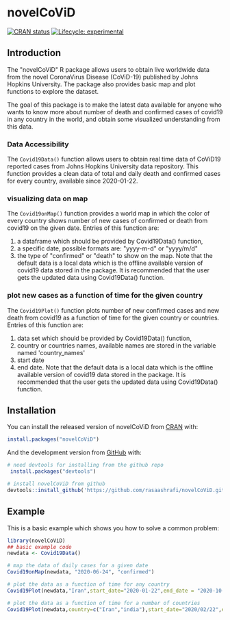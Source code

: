 
# novelCoViD

<!-- badges: start -->
[![CRAN status](https://www.r-pkg.org/badges/version/novelCoViD)](https://CRAN.R-project.org/package=novelCoViD)
[![Lifecycle: experimental](https://img.shields.io/badge/lifecycle-experimental-orange.svg)](https://www.tidyverse.org/lifecycle/#experimental)
<!-- badges: end -->

## Introduction 
The "novelCoViD" R package allows users to obtain live worldwide data from the
novel CoronaVirus Disease (CoViD-19) published by Johns Hopkins University. The package also provides basic map and plot functions to explore the dataset.

The goal of this package is to make the latest data available for anyone who wants to
know more about number of death and confirmed cases of covid19 in any country in the world, and 
obtain some visualized understanding from this data.

### Data Accessibility
The `Covid19Data()` function allows users to obtain real time data of CoViD19 reported cases from Johns Hopkins University data repository. This function provides a clean data of total and daily death and confirmed cases for every country, available since 2020-01-22.

### visualizing data on map 
The `Covid19onMap()` function provides a world map in which the color of every country shows number of new cases of confirmed or death from covid19 on the given date. Entries of this function are: 
1) a dataframe which should be provided by Covid19Data() function, 
2) a specific date, possible formats are: "yyyy-m-d" or "yyyy/m/d"
3) the type of "confirmed" or "death" to show on the map. 
Note that the default data is a local data which is the offline available version of covid19 data stored in the package. It is recommended that the user gets the updated data using Covid19Data() function.

### plot new cases as a function of time for the given country
The `Covid19Plot()` function plots number of new confirmed cases and new death from covid19 as a function of time for the given country or countries. Entries of this function are: 
1) data set which should be provided by Covid19Data() function, 
2) country or countries names, available names are stored in the variable named 'country_names'
3) start date 
4) end date.
Note that the default data is a local data which is the offline available version of covid19 data stored in the package. It is recommended that the user gets the updated data using Covid19Data() function.

## Installation

You can install the released version of novelCoViD from [CRAN](https://CRAN.R-project.org) with:

``` r
install.packages("novelCoViD")
```

And the development version from [GitHub](https://github.com/) with:

``` r
# need devtools for installing from the github repo
 install.packages("devtools")

# install novelCoViD from github
devtools::install_github('https://github.com/rasaashrafi/novelCoViD.git')
```

## Example

This is a basic example which shows you how to solve a common problem:

``` r
library(novelCoViD)
## basic example code
newdata <- Covid19Data()
```

``` r
# map the data of daily cases for a given date
Covid19onMap(newdata, "2020-06-24", "confirmed")
```


``` r
# plot the data as a function of time for any country
Covid19Plot(newdata,"Iran",start_date="2020-01-22",end_date = "2020-10-24")
```

``` r
# plot the data as a function of time for a number of countries
Covid19Plot(newdata,country=c("Iran","india"),start_date="2020/02/22",end_date = "2020/05/15")
```


